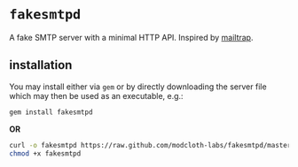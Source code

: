 `fakesmtpd`
===========

A fake SMTP server with a minimal HTTP API.
Inspired by [mailtrap](https://github.com/mmower/mailtrap).

## installation
You may install either via `gem` or by directly downloading the server
file which may then be used as an executable, e.g.:

``` bash
gem install fakesmtpd
```

**OR**

``` bash
curl -o fakesmtpd https://raw.github.com/modcloth-labs/fakesmtpd/master/lib/fakesmtpd/server.rb
chmod +x fakesmtpd
```

